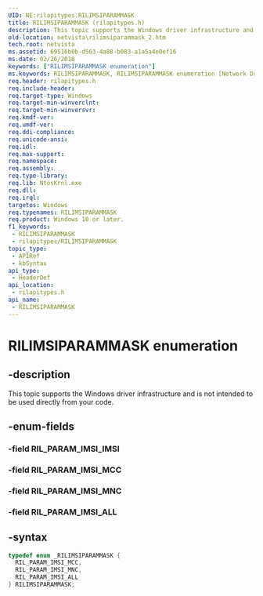 ```yaml
---
UID: NE:rilapitypes.RILIMSIPARAMMASK
title: RILIMSIPARAMMASK (rilapitypes.h)
description: This topic supports the Windows driver infrastructure and is not intended to be used directly from your code.
old-location: netvista\rilimsiparammask_2.htm
tech.root: netvista
ms.assetid: 69516b0b-d563-4a88-b083-a1a5a4e0ef16
ms.date: 02/26/2018
keywords: ["RILIMSIPARAMMASK enumeration"]
ms.keywords: RILIMSIPARAMMASK, RILIMSIPARAMMASK enumeration [Network Drivers Starting with Windows Vista], RIL_PARAM_IMSI_ALL, RIL_PARAM_IMSI_MCC, RIL_PARAM_IMSI_MNC, netvista.rilimsiparammask_2, rilapitypes/RILIMSIPARAMMASK, rilapitypes/RIL_PARAM_IMSI_ALL, rilapitypes/RIL_PARAM_IMSI_MCC, rilapitypes/RIL_PARAM_IMSI_MNC
req.header: rilapitypes.h
req.include-header: 
req.target-type: Windows
req.target-min-winverclnt: 
req.target-min-winversvr: 
req.kmdf-ver: 
req.umdf-ver: 
req.ddi-compliance: 
req.unicode-ansi: 
req.idl: 
req.max-support: 
req.namespace: 
req.assembly: 
req.type-library: 
req.lib: NtosKrnl.exe
req.dll: 
req.irql: 
targetos: Windows
req.typenames: RILIMSIPARAMMASK
req.product: Windows 10 or later.
f1_keywords:
 - RILIMSIPARAMMASK
 - rilapitypes/RILIMSIPARAMMASK
topic_type:
 - APIRef
 - kbSyntax
api_type:
 - HeaderDef
api_location:
 - rilapitypes.h
api_name:
 - RILIMSIPARAMMASK
---
```


# RILIMSIPARAMMASK enumeration


## -description

This topic supports the Windows driver infrastructure and is not intended to be used directly from your code.

## -enum-fields

### -field RIL_PARAM_IMSI_IMSI

### -field RIL_PARAM_IMSI_MCC

### -field RIL_PARAM_IMSI_MNC

### -field RIL_PARAM_IMSI_ALL

## -syntax

```cpp
typedef enum _RILIMSIPARAMMASK {
  RIL_PARAM_IMSI_MCC,
  RIL_PARAM_IMSI_MNC,
  RIL_PARAM_IMSI_ALL
} RILIMSIPARAMMASK;
```

